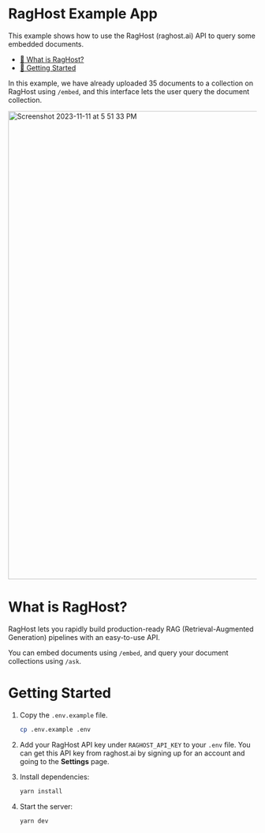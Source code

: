 # RagHost Example App

This example shows how to use the RagHost (raghost.ai) API to query some embedded documents.

- [🤔 What is RagHost?](#what-is-raghost)
- [🏁 Getting Started](#getting-started)

In this example, we have already uploaded 35 documents to a collection on RagHost using `/embed`, and this interface lets the user query the document collection.

<img width="947" alt="Screenshot 2023-11-11 at 5 51 33 PM" src="https://github.com/marissamarym/raghost-example/assets/1459660/5b59bcd4-3d6b-4e76-aa86-e2fcaffb930b">

# What is RagHost?

RagHost lets you rapidly build production-ready RAG (Retrieval-Augmented Generation) pipelines with an easy-to-use API.

You can embed documents using `/embed`, and query your document collections using `/ask`.

# Getting Started

1. Copy the `.env.example` file.

   ```bash
   cp .env.example .env
   ```

2. Add your RagHost API key under `RAGHOST_API_KEY` to your `.env` file. You can get this API key from raghost.ai by signing up for an account and going to the **Settings** page.

3. Install dependencies:

   ```bash
   yarn install
   ```

5. Start the server:

   ```bash
   yarn dev
   ```
